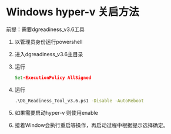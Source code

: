 # Windows hyper-v 关启方法

前提：需要dgreadiness_v3.6工具

1. 以管理员身份运行powershell

2. 进入dgreadiness_v3.6主目录

3. 运行

   ```cmd
   Set-ExecutionPolicy AllSigned
   ```

4. 运行

	```cmd
	.\DG_Readiness_Tool_v3.6.ps1 -Disable -AutoReboot
	```

5. 如果需要启动hyper-v 则使用enable

5. 接着Window会执行重启等操作，再启动过程中根据提示选择确定。
